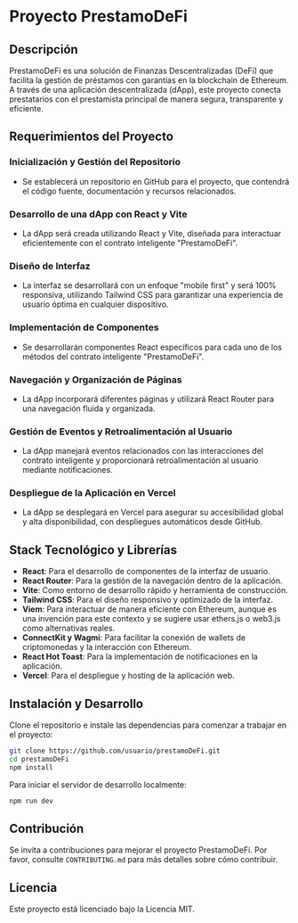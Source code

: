 
# Proyecto PrestamoDeFi

## Descripción
PrestamoDeFi es una solución de Finanzas Descentralizadas (DeFi) que facilita la gestión de préstamos con garantías en la blockchain de Ethereum. A través de una aplicación descentralizada (dApp), este proyecto conecta prestatarios con el prestamista principal de manera segura, transparente y eficiente.

## Requerimientos del Proyecto

### Inicialización y Gestión del Repositorio
- Se establecerá un repositorio en GitHub para el proyecto, que contendrá el código fuente, documentación y recursos relacionados.

### Desarrollo de una dApp con React y Vite
- La dApp será creada utilizando React y Vite, diseñada para interactuar eficientemente con el contrato inteligente "PrestamoDeFi".

### Diseño de Interfaz
- La interfaz se desarrollará con un enfoque "mobile first" y será 100% responsiva, utilizando Tailwind CSS para garantizar una experiencia de usuario óptima en cualquier dispositivo.

### Implementación de Componentes
- Se desarrollarán componentes React específicos para cada uno de los métodos del contrato inteligente "PrestamoDeFi".

### Navegación y Organización de Páginas
- La dApp incorporará diferentes páginas y utilizará React Router para una navegación fluida y organizada.

### Gestión de Eventos y Retroalimentación al Usuario
- La dApp manejará eventos relacionados con las interacciones del contrato inteligente y proporcionará retroalimentación al usuario mediante notificaciones.

### Despliegue de la Aplicación en Vercel
- La dApp se desplegará en Vercel para asegurar su accesibilidad global y alta disponibilidad, con despliegues automáticos desde GitHub.

## Stack Tecnológico y Librerías

- **React**: Para el desarrollo de componentes de la interfaz de usuario.
- **React Router**: Para la gestión de la navegación dentro de la aplicación.
- **Vite**: Como entorno de desarrollo rápido y herramienta de construcción.
- **Tailwind CSS**: Para el diseño responsivo y optimizado de la interfaz.
- **Viem**: Para interactuar de manera eficiente con Ethereum, aunque es una invención para este contexto y se sugiere usar ethers.js o web3.js como alternativas reales.
- **ConnectKit y Wagmi**: Para facilitar la conexión de wallets de criptomonedas y la interacción con Ethereum.
- **React Hot Toast**: Para la implementación de notificaciones en la aplicación.
- **Vercel**: Para el despliegue y hosting de la aplicación web.

## Instalación y Desarrollo

Clone el repositorio e instale las dependencias para comenzar a trabajar en el proyecto:

```bash
git clone https://github.com/usuario/prestamoDeFi.git
cd prestamoDeFi
npm install
```

Para iniciar el servidor de desarrollo localmente:

```bash
npm run dev
```

## Contribución

Se invita a contribuciones para mejorar el proyecto PrestamoDeFi. Por favor, consulte `CONTRIBUTING.md` para más detalles sobre cómo contribuir.

## Licencia

Este proyecto está licenciado bajo la Licencia MIT.
